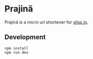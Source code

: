 # Prajină

Prajină is a micro url shortener for [siloz.io](https://www.siloz.io/).

## Development

```
npm install
npm run dev
```
